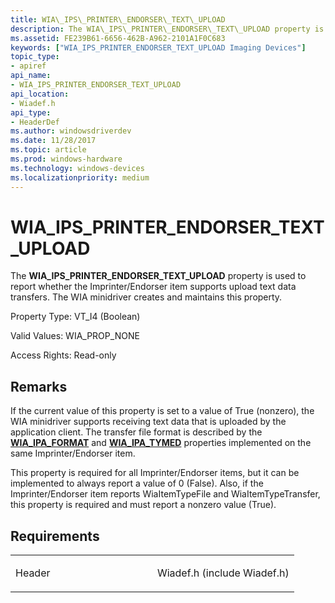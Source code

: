 ```yaml
---
title: WIA\_IPS\_PRINTER\_ENDORSER\_TEXT\_UPLOAD
description: The WIA\_IPS\_PRINTER\_ENDORSER\_TEXT\_UPLOAD property is used to report whether the Imprinter/Endorser item supports upload text data transfers. The WIA minidriver creates and maintains this property.
ms.assetid: FE239B61-6656-462B-A962-2101A1F0C683
keywords: ["WIA_IPS_PRINTER_ENDORSER_TEXT_UPLOAD Imaging Devices"]
topic_type:
- apiref
api_name:
- WIA_IPS_PRINTER_ENDORSER_TEXT_UPLOAD
api_location:
- Wiadef.h
api_type:
- HeaderDef
ms.author: windowsdriverdev
ms.date: 11/28/2017
ms.topic: article
ms.prod: windows-hardware
ms.technology: windows-devices
ms.localizationpriority: medium
---
```


# WIA\_IPS\_PRINTER\_ENDORSER\_TEXT\_UPLOAD


The **WIA\_IPS\_PRINTER\_ENDORSER\_TEXT\_UPLOAD** property is used to report whether the Imprinter/Endorser item supports upload text data transfers. The WIA minidriver creates and maintains this property.




Property Type: VT\_I4 (Boolean)

Valid Values: WIA\_PROP\_NONE

Access Rights: Read-only

Remarks
-------

If the current value of this property is set to a value of True (nonzero), the WIA minidriver supports receiving text data that is uploaded by the application client. The transfer file format is described by the [**WIA\_IPA\_FORMAT**](wia-ipa-format.md) and [**WIA\_IPA\_TYMED**](wia-ipa-tymed.md) properties implemented on the same Imprinter/Endorser item.

This property is required for all Imprinter/Endorser items, but it can be implemented to always report a value of 0 (False). Also, if the Imprinter/Endorser item reports WiaItemTypeFile and WiaItemTypeTransfer, this property is required and must report a nonzero value (True).

Requirements
------------

<table>
<colgroup>
<col width="50%" />
<col width="50%" />
</colgroup>
<tbody>
<tr class="odd">
<td><p>Header</p></td>
<td>Wiadef.h (include Wiadef.h)</td>
</tr>
</tbody>
</table>

 

 





